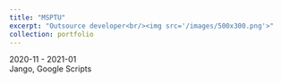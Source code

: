 ```yaml
---
title: "MSPTU"
excerpt: "Outsource developer<br/><img src='/images/500x300.png'>"
collection: portfolio
---
```


2020-11 - 2021-01\
Jango, Google Scripts